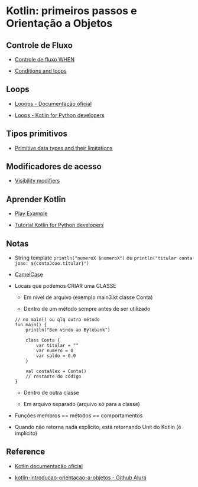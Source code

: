 # Kotlin: primeiros passos e Orientação a Objetos

## Controle de Fluxo

  - [Controle de fluxo WHEN](https://kotlinlang.org/docs/control-flow.html#when-expression)

  - [Conditions and loops](https://kotlinlang.org/docs/control-flow.html)

## Loops

  - [Looops - Documentação oficial](https://kotlinlang.org/docs/control-flow.html#for-loops)
    
  - [Loops - Kotlin for Python developers](https://khan.github.io/kotlin-for-python-developers/#loops)

## Tipos primitivos

  - [Primitive data types and their limitations](https://khan.github.io/kotlin-for-python-developers/#primitive-data-types-and-their-limitations)

## Modificadores de acesso

  - [Visibility modifiers](https://kotlinlang.org/docs/visibility-modifiers.html)

## Aprender Kotlin

  - [Play Example](https://play.kotlinlang.org/byExample/overview)

  - [Tutorial Kotlin for Python developers](https://khan.github.io/kotlin-for-python-developers/)

## Notas

  - String template ```println("numeroX $numeroX")``` ou ```println("titular conta joao: ${contaJoao.titular}")```
    
  - [CamelCase](https://pt.wikipedia.org/wiki/CamelCase)

  - Locais que podemos CRIAR uma CLASSE
    
    - Em nível de arquivo (exemplo main3.kt classe Conta)
      
    - Dentro de um método sempre antes de ser utilizado 
    ```
    // no main() ou qlq outro método
    fun main() {
        println("Bem vindo ao Bytebank")
    
        class Conta {
            var titular = ""
            var numero = 0
            var saldo = 0.0
        }
    
        val contaAlex = Conta()
        // restante do código
    }
    ```
    - Dentro de outra classe
      
    - Em arquivo separado (arquivo só para a classe)
  
  - Funções membros == métodos == comportamentos

  - Quando não retorna nada explícito, está retornando Unit do Kotlin (é implícito)

## Reference

  - [Kotlin documentação oficial](https://kotlinlang.org/docs/home.html)

  - [kotlin-introducao-orientacao-a-objetos - Github Alura](https://github.com/alura-cursos/kotlin-introducao-orientacao-a-objetos)